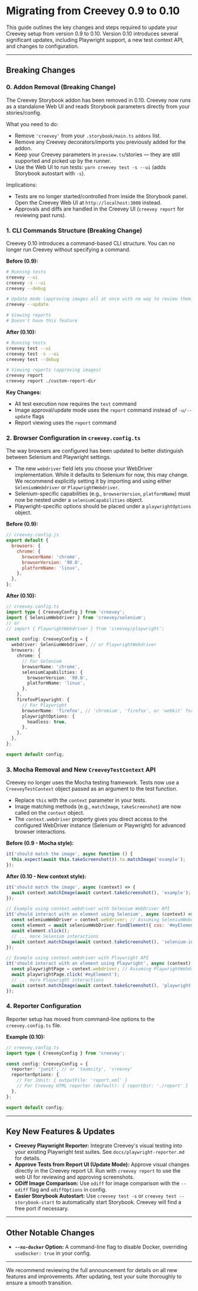 # Migrating from Creevey 0.9 to 0.10

This guide outlines the key changes and steps required to update your Creevey setup from version 0.9 to 0.10. Version 0.10 introduces several significant updates, including Playwright support, a new test context API, and changes to configuration.

---

## Breaking Changes

### 0. Addon Removal (Breaking Change)

The Creevey Storybook addon has been removed in 0.10. Creevey now runs as a standalone Web UI and reads Storybook parameters directly from your stories/config.

What you need to do:

- Remove `'creevey'` from your `.storybook/main.ts` `addons` list.
- Remove any Creevey decorators/imports you previously added for the addon.
- Keep your Creevey parameters in `preview.ts`/stories — they are still supported and picked up by the runner.
- Use the Web UI to run tests: `yarn creevey test -s --ui` (adds Storybook autostart with `-s`).

Implications:

- Tests are no longer started/controlled from inside the Storybook panel. Open the Creevey Web UI at `http://localhost:3000` instead.
- Approvals and diffs are handled in the Creevey UI (`creevey report` for reviewing past runs).

### 1. CLI Commands Structure (Breaking Change)

Creevey 0.10 introduces a command-based CLI structure. You can no longer run Creevey without specifying a command.

**Before (0.9):**

```bash
# Running tests
creevey --ui
creevey -s --ui
creevey --debug

# Update mode (approving images all at once with no way to review them)
creevey --update

# Viewing reports
# Doesn't have this feature
```

**After (0.10):**

```bash
# Running tests
creevey test --ui
creevey test -s --ui
creevey test --debug

# Viewing reports (approving images)
creevey report
creevey report ./custom-report-dir
```

**Key Changes:**

- All test execution now requires the `test` command
- Image approval/update mode uses the `report` command instead of `-u/--update` flags
- Report viewing uses the `report` command

### 2. Browser Configuration in `creevey.config.ts`

The way browsers are configured has been updated to better distinguish between Selenium and Playwright settings.

- The new `webdriver` field lets you choose your WebDriver implementation. While it defaults to Selenium for now, this may change. We recommend explicitly setting it by importing and using either `SeleniumWebdriver` or `PlaywrightWebdriver`.
- Selenium-specific capabilities (e.g., `browserVersion`, `platformName`) must now be nested under a `seleniumCapabilities` object.
- Playwright-specific options should be placed under a `playwrightOptions` object.

**Before (0.9):**

```javascript
// creevey.config.js
export default {
  browsers: {
    chrome: {
      browserName: 'chrome',
      browserVersion: '90.0',
      platformName: 'linux',
    },
  },
};
```

**After (0.10):**

```typescript
// creevey.config.ts
import type { CreeveyConfig } from 'creevey';
import { SeleniumWebdriver } from 'creevey/selenium';
// or
// import { PlaywrightWebdriver } from 'creevey/playwright';

const config: CreeveyConfig = {
  webdriver: SeleniumWebdriver, // or PlaywrightWebdriver
  browsers: {
    chrome: {
      // For Selenium
      browserName: 'chrome',
      seleniumCapabilities: {
        browserVersion: '90.0',
        platformName: 'linux',
      },
    },
    firefoxPlaywright: {
      // For Playwright
      browserName: 'firefox', // 'chromium', 'firefox', or 'webkit' for Playwright
      playwrightOptions: {
        headless: true,
      },
    },
  },
};

export default config;
```

### 3. Mocha Removal and New `CreeveyTestContext` API

Creevey no longer uses the Mocha testing framework. Tests now use a `CreeveyTestContext` object passed as an argument to the test function.

- Replace `this` with the `context` parameter in your tests.
- Image matching methods (e.g., `matchImage`, `takeScreenshot`) are now called on the `context` object.
- The `context.webdriver` property gives you direct access to the configured WebDriver instance (Selenium or Playwright) for advanced browser interactions.

**Before (0.9 - Mocha style):**

```javascript
it('should match the image', async function () {
  this.expect(await this.takeScreenshot()).to.matchImage('example');
});
```

**After (0.10 - New context style):**

```javascript
it('should match the image', async (context) => {
  await context.matchImage(await context.takeScreenshot(), 'example');
});

// Example using context.webdriver with Selenium WebDriver API
it('should interact with an element using Selenium', async (context) => {
  const seleniumWebDriver = context.webdriver; // Assuming SeleniumWebdriver is configured
  const element = await seleniumWebDriver.findElement({ css: '#myElement' });
  await element.click();
  // ... more Selenium interactions
  await context.matchImage(await context.takeScreenshot(), 'selenium-interaction');
});

// Example using context.webdriver with Playwright API
it('should interact with an element using Playwright', async (context) => {
  const playwrightPage = context.webdriver; // Assuming PlaywrightWebdriver is configured
  await playwrightPage.click('#myElement');
  // ... more Playwright interactions
  await context.matchImage(await context.takeScreenshot(), 'playwright-interaction');
});
```

### 4. Reporter Configuration

Reporter setup has moved from command-line options to the `creevey.config.ts` file.

**Example (0.10):**

```typescript
// creevey.config.ts
import type { CreeveyConfig } from 'creevey';

const config: CreeveyConfig = {
  reporter: 'junit', // or 'teamcity', 'creevey'
  reporterOptions: {
    // For JUnit: { outputFile: 'report.xml' }
    // For Creevey HTML reporter (default): { reportDir: './report' }
  },
};

export default config;
```

---

## Key New Features & Updates

- **Creevey Playwright Reporter:** Integrate Creevey's visual testing into your existing Playwright test suites. See `docs/playwright-reporter.md` for details.
- **Approve Tests from Report UI (Update Mode):** Approve visual changes directly in the Creevey report UI. Run with `creevey report` to use the web UI for reviewing and approving screenshots.
- **ODiff Image Comparison:** Use `odiff` for image comparison with the `--odiff` flag and `odiffOptions` in config.
- **Easier Storybook Autostart:** Use `creevey test -s` or `creevey test --storybook-start` to automatically start Storybook. Creevey will find a free port if necessary.

---

## Other Notable Changes

- **`--no-docker` Option:** A command-line flag to disable Docker, overriding `useDocker: true` in your config.

---

We recommend reviewing the full announcement for details on all new features and improvements. After updating, test your suite thoroughly to ensure a smooth transition.

